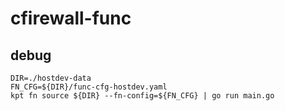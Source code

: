 # cfirewall-func

## debug
```
DIR=./hostdev-data
FN_CFG=${DIR}/func-cfg-hostdev.yaml
kpt fn source ${DIR} --fn-config=${FN_CFG} | go run main.go
```